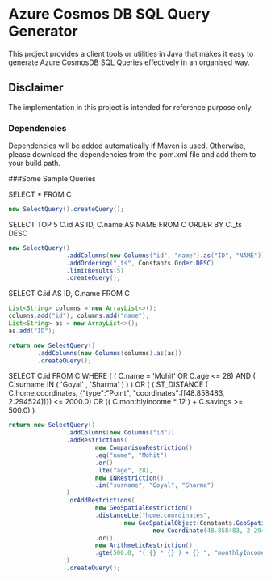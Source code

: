 # Azure Cosmos DB SQL Query Generator

This project provides a client tools or utilities in Java that makes it easy to generate Azure CosmosDB SQL Queries effectively in an organised way. 

## Disclaimer
The implementation in this project is intended for reference purpose only. 

### Dependencies
Dependencies will be added automatically if Maven is used. Otherwise, please download the dependencies from the pom.xml file and add them to your build path. 

###Some Sample Queries

SELECT * FROM C
```java
new SelectQuery().createQuery();
```

SELECT TOP 5 C.id AS ID, C.name AS NAME FROM C ORDER BY C._ts DESC
```java
new SelectQuery()
                .addColumns(new Columns("id", "name").as("ID", "NAME"))
                .addOrdering("_ts", Constants.Order.DESC)
                .limitResults(5)
                .createQuery();
```

SELECT C.id AS ID, C.name FROM C
```java
List<String> columns = new ArrayList<>();
columns.add("id"); columns.add("name");
List<String> as = new ArrayList<>();
as.add("ID");

return new SelectQuery()
        .addColumns(new Columns(columns).as(as))
        .createQuery();
```

SELECT C.id FROM C WHERE ( ( C.name = 'Mohit' OR C.age <= 28) AND ( C.surname IN ( 'Goyal' , 'Sharma' ) ) ) OR ( ( ST_DISTANCE ( C.home.coordinates, {"type":"Point", "coordinates":[[48.858483, 2.294524]]}) <= 2000.0) OR (( C.monthlyIncome * 12 ) + C.savings >= 500.0) )
```java
return new SelectQuery()
                .addColumns(new Columns("id"))
                .addRestrictions(
                        new ComparisonRestriction()
                        .eq("name", "Mohit")
                        .or()
                        .lte("age", 28),
                        new INRestriction()
                        .in("surname", "Goyal", "Sharma")
                )
                .orAddRestrictions(
                        new GeoSpatialRestriction()
                        .distanceLte("home.coordinates",
                                new GeoSpatialObject(Constants.GeoSpatialTypes.POINT,
                                        new Coordinate(48.858483, 2.294524)), 2000.0)
                        .or(),
                        new ArithmeticRestriction()
                        .gte(500.0, "( {} * {} ) + {} ", "monthlyIncome", 12, "savings")
                )
                .createQuery();
```